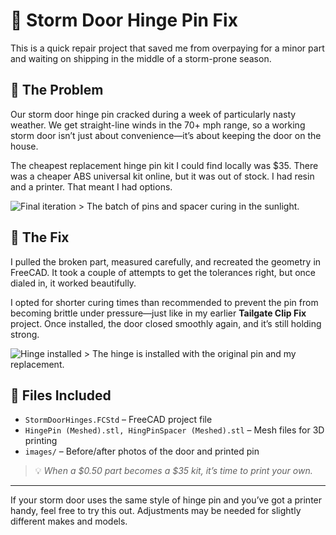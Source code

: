 # 🚪 Storm Door Hinge Pin Fix

This is a quick repair project that saved me from overpaying for a minor part and waiting on shipping in the middle of a storm-prone season.

## 🧩 The Problem

Our storm door hinge pin cracked during a week of particularly nasty weather. We get straight-line winds in the 70+ mph range, so a working storm door isn’t just about convenience—it’s about keeping the door on the house.

The cheapest replacement hinge pin kit I could find locally was $35. There was a cheaper ABS universal kit online, but it was out of stock. I had resin and a printer. That meant I had options.

![Final iteration](images/final-batch.jpg)
	> The batch of pins and spacer curing in the sunlight.


## 🔧 The Fix

I pulled the broken part, measured carefully, and recreated the geometry in FreeCAD. It took a couple of attempts to get the tolerances right, but once dialed in, it worked beautifully.

I opted for shorter curing times than recommended to prevent the pin from becoming brittle under pressure—just like in my earlier **Tailgate Clip Fix** project. Once installed, the door closed smoothly again, and it’s still holding strong.

![Hinge installed](images/final-install.jpg)
	> The hinge is installed with the original pin and my replacement.

## 📁 Files Included

- `StormDoorHinges.FCStd` – FreeCAD project file  
- `HingePin (Meshed).stl, HingPinSpacer (Meshed).stl` – Mesh files for 3D printing  
- `images/` – Before/after photos of the door and printed pin  

> 💡 *When a $0.50 part becomes a $35 kit, it’s time to print your own.*

---

If your storm door uses the same style of hinge pin and you’ve got a printer handy, feel free to try this out. Adjustments may be needed for slightly different makes and models.
